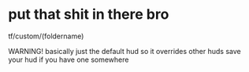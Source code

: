 # put that shit in there bro

tf/custom/(foldername)

WARNING! basically just the default hud so it overrides other huds save your hud if you have one somewhere